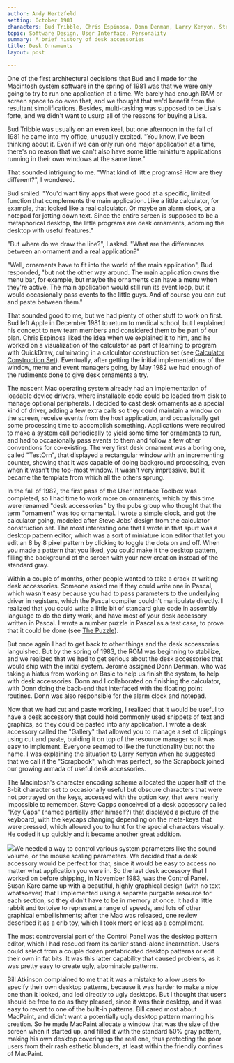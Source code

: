 ```yaml
---
author: Andy Hertzfeld
setting: October 1981
characters: Bud Tribble, Chris Espinosa, Donn Denman, Larry Kenyon, Steve Capps, Bill Atkinson, Steve Jobs, Susan Kare
topic: Software Design, User Interface, Personality
summary: A brief history of desk accessories
title: Desk Ornaments
layout: post

---
```


One of the first architectural decisions that Bud and I made for the Macintosh system software in the spring of 1981 was that we were only going to try to run one application at a time. We barely had enough RAM or screen space to do even that, and we thought that we'd benefit from the resultant simplifications. Besides, multi-tasking was supposed to be Lisa's forte, and we didn't want to usurp all of the reasons for buying a Lisa.

  
  
  
  
Bud Tribble was usually on an even keel, but one afternoon in the fall of 1981 he came into my office, unusually excited. "You know, I've been thinking about it. Even if we can only run one major application at a time, there's no reason that we can't also have some little miniature applications running in their own windows at the same time."  
  
  
That sounded intriguing to me. "What kind of little programs? How are they different?", I wondered.  
  
  
Bud smiled. "You'd want tiny apps that were good at a specific, limited function that complements the main application. Like a little calculator, for example, that looked like a real calculator. Or maybe an alarm clock, or a notepad for jotting down text. Since the entire screen is supposed to be a metaphorical desktop, the little programs are desk ornaments, adorning the desktop with useful features."  
  
  
"But where do we draw the line?", I asked. "What are the differences between an ornament and a real application?"  
  
  
"Well, ornaments have to fit into the world of the main application", Bud responded, "but not the other way around. The main application owns the menu bar, for example, but maybe the ornaments can have a menu when they're active. The main application would still run its event loop, but it would occasionally pass events to the little guys. And of course you can cut and paste between them."  
  
  
That sounded good to me, but we had plenty of other stuff to work on first. Bud left Apple in December 1981 to return to medical school, but I explained his concept to new team members and considered them to be part of our plan. Chris Espinosa liked the idea when we explained it to him, and he worked on a visualization of the calculator as part of learning to program with QuickDraw, culminating in a calculator construction set (see [Calculator Construction Set](/calculator-construction-set)). Eventually, after getting the initial implementations of the window, menu and event managers going, by May 1982 we had enough of the rudiments done to give desk ornaments a try.  
  
  
The nascent Mac operating system already had an implementation of loadable device drivers, where installable code could be loaded from disk to manage optional peripherals. I decided to cast desk ornaments as a special kind of driver, adding a few extra calls so they could maintain a window on the screen, receive events from the host application, and occasionally get some processing time to accomplish something. Applications were required to make a system call periodically to yield some time for ornaments to run, and had to occasionally pass events to them and follow a few other conventions for co-existing. The very first desk ornament was a boring one, called "TestOrn", that displayed a rectangular window with an incrementing counter, showing that it was capable of doing background processing, even when it wasn't the top-most window. It wasn't very impressive, but it became the template from which all the others sprung.  
  
  
In the fall of 1982, the first pass of the User Interface Toolbox was completed, so I had time to work more on ornaments, which by this time were renamed "desk accessories" by the pubs group who thought that the term "ornament" was too ornamental. I wrote a simple clock, and got the calculator going, modeled after Steve Jobs' design from the calculator construction set. The most interesting one that I wrote in that spurt was a desktop pattern editor, which was a sort of miniature icon editor that let you edit an 8 by 8 pixel pattern by clicking to toggle the dots on and off. When you made a pattern that you liked, you could make it the desktop pattern, filling the background of the screen with your new creation instead of the standard gray.  
  
  
Within a couple of months, other people wanted to take a crack at writing desk accessories. Someone asked me if they could write one in Pascal, which wasn't easy because you had to pass parameters to the underlying driver in registers, which the Pascal compiler couldn't manipulate directly. I realized that you could write a little bit of standard glue code in assembly language to do the dirty work, and have most of your desk accessory written in Pascal. I wrote a number puzzle in Pascal as a test case, to prove that it could be done (see [The Puzzle](/puzzle)).  
  
  
But once again I had to get back to other things and the desk accessories languished. But by the spring of 1983, the ROM was beginning to stabilize, and we realized that we had to get serious about the desk accessories that would ship with the initial system. Jerome assigned Donn Denman, who was taking a hiatus from working on Basic to help us finish the system, to help with desk accessories. Donn and I collaborated on finishing the calculator, with Donn doing the back-end that interfaced with the floating point routines. Donn was also responsible for the alarm clock and notepad.  
  
  
Now that we had cut and paste working, I realized that it would be useful to have a desk accessory that could hold commonly used snippets of text and graphics, so they could be pasted into any application. I wrote a desk accessory called the "Gallery" that allowed you to manage a set of clippings using cut and paste, building it on top of the resource manager so it was easy to implement. Everyone seemed to like the functionality but not the name. I was explaining the situation to Larry Kenyon when he suggested that we call it the "Scrapbook", which was perfect, so the Scrapbook joined our growing armada of useful desk accessories.  
  
  
The Macintosh's character encoding scheme allocated the upper half of the 8-bit character set to occasionally useful but obscure characters that were not portrayed on the keys, accessed with the option key, that were nearly impossible to remember. Steve Capps conceived of a desk accessory called "Key Caps" (named partially after himself?) that displayed a picture of the keyboard, with the keycaps changing depending on the meta-keys that were pressed, which allowed you to hunt for the special characters visually. He coded it up quickly and it became another great addition.  
  
  
 [![](images/Macintosh/controlpanel_t.gif)](images/Macintosh/controlpanel.gif)We needed a way to control various system parameters like the sound volume, or the mouse scaling parameters. We decided that a desk accessory would be perfect for that, since it would be easy to access no matter what application you were in. So the last desk accessory that I worked on before shipping, in November 1983, was the Control Panel. Susan Kare came up with a beautiful, highly graphical design (with no text whatsoever) that I implemented using a separate purgable resource for each section, so they didn't have to be in memory at once. It had a little rabbit and tortoise to represent a range of speeds, and lots of other graphical embellishments; after the Mac was released, one review described it as a crib toy, which I took more or less as a compliment.  
  
  
The most controversial part of the Control Panel was the desktop pattern editor, which I had rescued from its earlier stand-alone incarnation. Users could select from a couple dozen prefabricated desktop patterns or edit their own in fat bits. It was this latter capability that caused problems, as it was pretty easy to create ugly, abominable patterns.  
  
  
Bill Atkinson complained to me that it was a mistake to allow users to specify their own desktop patterns, because it was harder to make a nice one than it looked, and led directly to ugly desktops. But I thought that users should be free to do as they pleased, since it was their desktop, and it was easy to revert to one of the built-in patterns. Bill cared most about MacPaint, and didn't want a potentially ugly desktop pattern marring his creation. So he made MacPaint allocate a window that was the size of the screen when it started up, and filled it with the standard 50% gray pattern, making his own desktop covering up the real one, thus protecting the poor users from their rash esthetic blunders, at least within the friendly confines of MacPaint. 
